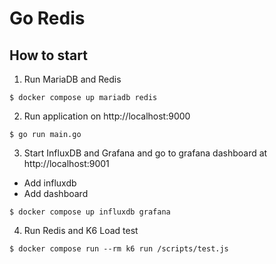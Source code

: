 # Go Redis

## How to start


1. Run MariaDB and Redis
```
$ docker compose up mariadb redis
```

2. Run application on http://localhost:9000
```
$ go run main.go
```

3. Start InfluxDB and Grafana and go to grafana dashboard at http://localhost:9001
- Add influxdb
- Add dashboard
```
$ docker compose up influxdb grafana
```

4. Run Redis and K6 Load test
```
$ docker compose run --rm k6 run /scripts/test.js
```